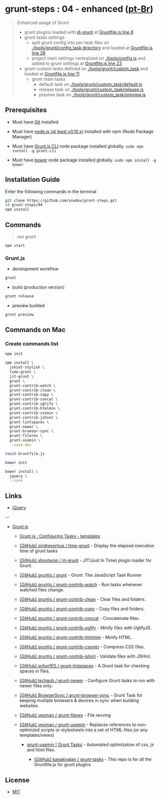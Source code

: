 # grunt-steps : 04 - enhanced ([pt-Br](README.pt-Br.md))

> Enhanced usage of Grunt
> - grunt plugins loaded with [jit-grunt](https://github.com/shootaroo/jit-grunt) at [Gruntfile.js line 8](Gruntfile.js#L8)
> - grunt tasks settings
>   - split grunt config into per-task files on [./tools/grunt/config_task directory](tools/grunt/config_task) and loaded at [Gruntfile.js line 28](Gruntfile.js#L28)
>   - project main settings centralized on [./tools/config.js](tools/config.js) and added to grunt settings at [Gruntfile.js line 23](Gruntfile.js#L23)
> - grunt custom tasks defined on [./tools/grunt/custom_task](tools/grunt/custom_task) and loaded at [Gruntfile.js line 11](Gruntfile.js#L11)
>   - grunt main tasks
>     - default task on [./tools/grunt/custom_task/default.js](tools/grunt/custom_task/default.js)
>     - release task on [./tools/grunt/custom_task/release.js](tools/grunt/custom_task/release.js)
>     - preview task on [./tools/grunt/custom_task/preview.js](tools/grunt/custom_task/preview.js)


## Prerequisites

* Must have [Git](http://git-scm.com/) installed

* Must have [node.js (at least v0.10.x)](http://nodejs.org/) installed with npm (Node Package Manager)

* Must have [Grunt.js CLI](http://gruntjs.com/getting-started#installing-the-cli) node package installed globally.  `sudo npm install -g grunt-cli`

* Must have [bower](http://bower.io/) node package installed globally. `sudo npm install -g bower`


## Installation Guide

Enter the following commands in the terminal

```bash
git clone https://github.com/soudev/grunt-steps.git
cd grunt-steps/04
npm install
```


## Commands

> run grunt

```bash
npm start
```

### Grunt.js

* development workflow

```bash
grunt
```

* build (production version)

```bash
grunt release
```

* preview builded

```bash
grunt preview
```


## Commands on Mac

### Create commands list

```bash
npm init

npm install \
  jshint-stylish \
  time-grunt \
  jit-grunt \
  grunt \
  grunt-contrib-watch \
  grunt-contrib-clean \
  grunt-contrib-copy \
  grunt-contrib-concat \
  grunt-contrib-uglify \
  grunt-contrib-htmlmin \
  grunt-contrib-cssmin \
  grunt-contrib-jshint \
  grunt-lintspaces \
  grunt-newer \
  grunt-browser-sync \
  grunt-filerev \
  grunt-usemin \
  --save-dev

touch Gruntfile.js

bower init

bower install \
  jquery \
  --save
```


## Links

* [jQuery](https://jquery.com/)

--

* [Grunt.js](http://gruntjs.com/)

  * [Grunt.js : Configuring Tasks - templates](http://gruntjs.com/configuring-tasks#templates)

  * [[GitHub] sindresorhus / time-grunt](https://github.com/sindresorhus/time-grunt) - Display the elapsed execution time of grunt tasks

  * [[GitHub] shootaroo / jit-grunt](https://github.com/shootaroo/jit-grunt) - JIT(Just In Time) plugin loader for Grunt.

  * [[GitHub] gruntjs / grunt](https://github.com/gruntjs/grunt) - Grunt: The JavaScript Task Runner

  * [[GitHub] gruntjs / grunt-contrib-watch](https://github.com/gruntjs/grunt-contrib-watch) - Run tasks whenever watched files change.

  * [[GitHub] gruntjs / grunt-contrib-clean](https://github.com/gruntjs/grunt-contrib-clean) - Clear files and folders.

  * [[GitHub] gruntjs / grunt-contrib-copy](https://github.com/gruntjs/grunt-contrib-copy) - Copy files and folders.

  * [[GitHub] gruntjs / grunt-contrib-concat](https://github.com/gruntjs/grunt-contrib-concat) - Concatenate files.

  * [[GitHub] gruntjs / grunt-contrib-uglify](https://github.com/gruntjs/grunt-contrib-uglify) - Minify files with UglifyJS.

  * [[GitHub] gruntjs / grunt-contrib-htmlmin](https://github.com/gruntjs/grunt-contrib-htmlmin) - Minify HTML.

  * [[GitHub] gruntjs / grunt-contrib-cssmin](https://github.com/gruntjs/grunt-contrib-cssmin) - Compress CSS files.

  * [[GitHub] gruntjs / grunt-contrib-jshint](https://github.com/gruntjs/grunt-contrib-jshint) - Validate files with JSHint.

  * [[GitHub] schorfES / grunt-lintspaces](https://github.com/schorfES/grunt-lintspaces) - A Grunt task for checking spaces in files.

  * [[GitHub] tschaub / grunt-newer](https://github.com/tschaub/grunt-newer) - Configure Grunt tasks to run with newer files only.

  * [[GitHub] BrowserSync / grunt-browser-sync](https://github.com/BrowserSync/grunt-browser-sync) - Grunt Task for keeping multiple browsers & devices in sync when building websites.

  * [[GitHub] yeoman / grunt-filerev](https://github.com/yeoman/grunt-filerev) - File revving

  * [[GitHub] yeoman / grunt-usemin](https://github.com/yeoman/grunt-usemin) - Replaces references to non-optimized scripts or stylesheets into a set of HTML files (or any templates/views)

    * [grunt-usemin | Grunt Tasks](http://grunt-tasks.com/grunt-usemin/) - Automated optimization of css, js and html files.

      * [[GitHub] kanakiyajay / grunt-tasks](https://github.com/kanakiyajay/grunt-tasks) - This repo is for all the Gruntfile.js for grunt plugins


## License

- [MIT](../LICENSE)
